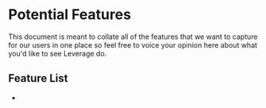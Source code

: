 # Potential Features

This document is meant to collate all of the features that we want to capture for our users in one place so feel free to voice your opinion here about what you'd like to see Leverage do.

## Feature List

- 
